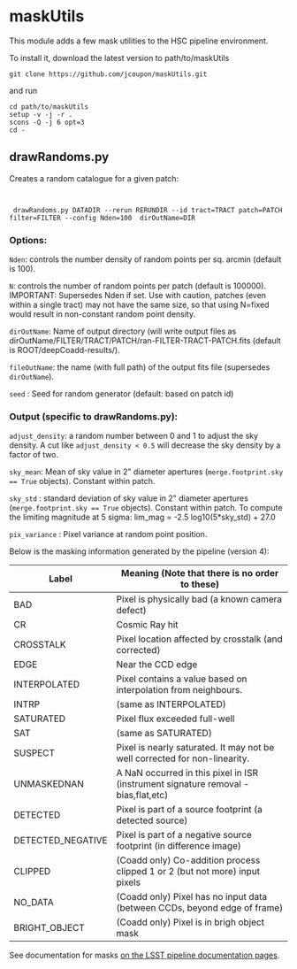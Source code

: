 # maskUtils

This module adds a few mask utilities to the HSC pipeline environment.

To install it, download the latest version to path/to/maskUtils
```
git clone https://github.com/jcoupon/maskUtils.git
```
and run
```shell
cd path/to/maskUtils
setup -v -j -r .
scons -Q -j 6 opt=3
cd -
```

## drawRandoms.py

Creates a random catalogue for a given patch:
```shell


 drawRandoms.py DATADIR --rerun RERUNDIR --id tract=TRACT patch=PATCH filter=FILTER --config Nden=100  dirOutName=DIR  
```

### Options:

`Nden`: controls the number density of random points per sq. arcmin  (default is 100).

`N`: controls the number of random points per patch (default is 100000). IMPORTANT: Supersedes Nden if set. Use with caution, patches (even within a single tract) may not have the same size, so that using N=fixed would result in non-constant random point density.

`dirOutName`: Name of output directory (will write output files as dirOutName/FILTER/TRACT/PATCH/ran-FILTER-TRACT-PATCH.fits (default is ROOT/deepCoadd-results/).

`fileOutName`: the name (with full path) of the output fits file (supersedes `dirOutName`).

`seed` : Seed for random generator (default: based on patch id)

### Output (specific to drawRandoms.py):

`adjust_density`: a random number between 0 and 1 to adjust the sky density. A cut like `adjust_density < 0.5` will decrease the sky density by a factor of two.

`sky_mean`: Mean of sky value in 2" diameter apertures (`merge.footprint.sky == True` objects). Constant within patch.

`sky_std` : standard deviation of sky value in 2" diameter apertures (`merge.footprint.sky == True` objects). Constant within patch. To compute the limiting magnitude at 5 sigma: lim_mag = -2.5 log10(5*sky_std) + 27.0

`pix_variance` : Pixel variance at random point position.

Below is the masking information generated by the pipeline (version 4):

| Label |	Meaning (Note that there is no order to these) |
| ------------- | ------------- |
| BAD | Pixel is physically bad (a known camera defect) |
| CR |	Cosmic Ray hit  |
| CROSSTALK	| Pixel location affected by crosstalk (and corrected)  
| EDGE   | Near the CCD edge  |
| INTERPOLATED	| Pixel contains a value based on interpolation from neighbours.  
| INTRP| 	(same as INTERPOLATED) |  
| SATURATED	| Pixel flux exceeded full-well  |
| SAT	| (same as SATURATED)  |
| SUSPECT	| Pixel is nearly saturated. It may not be well corrected for non-linearity.   |
| UNMASKEDNAN	| A NaN occurred in this pixel in ISR (instrument signature removal - bias,flat,etc) |
| DETECTED	| Pixel is part of a source footprint (a detected source)
| DETECTED\_NEGATIVE	 | Pixel is part of a negative source footprint (in difference image) |
| CLIPPED| 	(Coadd only) Co-addition process clipped 1 or 2 (but not more) input pixels |
| NO_DATA	| (Coadd only) Pixel has no input data (between CCDs, beyond edge of frame) |
| BRIGHT_OBJECT	| (Coadd only) Pixel is in brigh object mask |

See documentation for masks [on the LSST pipeline documentation pages](https://pipelines.lsst.io/v/DM-11392/getting-started/display.html).
